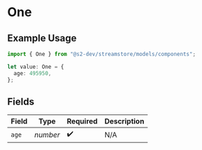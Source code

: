 # One

## Example Usage

```typescript
import { One } from "@s2-dev/streamstore/models/components";

let value: One = {
  age: 495950,
};
```

## Fields

| Field              | Type               | Required           | Description        |
| ------------------ | ------------------ | ------------------ | ------------------ |
| `age`              | *number*           | :heavy_check_mark: | N/A                |